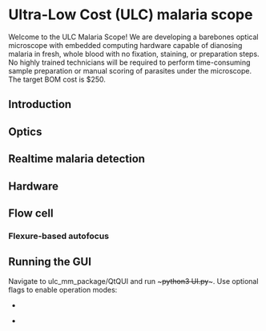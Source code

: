 # Ultra-Low Cost (ULC) malaria scope

Welcome to the ULC Malaria Scope! We are developing a barebones optical microscope with embedded computing hardware capable of dianosing malaria in fresh, whole blood with no fixation, staining, or preparation steps. No highly trained technicians will be required to perform time-consuming sample preparation or manual scoring of parasites under the microscope. The target BOM cost is $250.

## Introduction

## Optics

## Realtime malaria detection

## Hardware

## Flow cell

### Flexure-based autofocus

## Running the GUI
Navigate to ulc_mm_package/QtQUI and run ~~~python3 UI.py~~~. Use optional flags to enable operation modes:
* ~~~-s~~~ or ~~~--sim~~~: Simulation mode (dummy functions replace hardware objects)
* ~~~-d~~~ or ~~~--dev~~~: Developer mode (manual control of hardware objects)